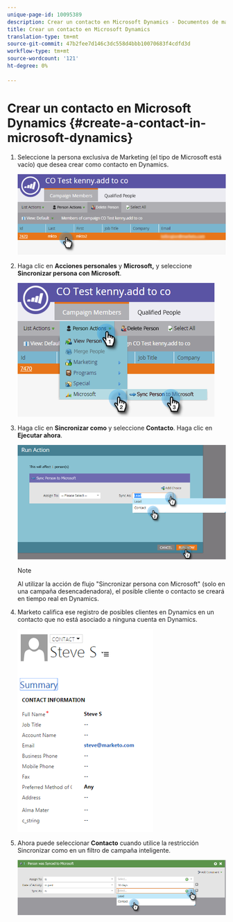 ```yaml
---
unique-page-id: 10095389
description: Crear un contacto en Microsoft Dynamics - Documentos de marketing - Documentación del producto
title: Crear un contacto en Microsoft Dynamics
translation-type: tm+mt
source-git-commit: 47b2fee7d146c3dc558d4bbb10070683f4cdfd3d
workflow-type: tm+mt
source-wordcount: '121'
ht-degree: 0%

---
```



# Crear un contacto en Microsoft Dynamics {#create-a-contact-in-microsoft-dynamics}

1. Seleccione la persona exclusiva de Marketing (el tipo de Microsoft está vacío) que desea crear como contacto en Dynamics.

   ![](assets/one.png)

1. Haga clic en **Acciones personales** y **Microsoft,** y seleccione **Sincronizar persona con Microsoft**.

   ![](assets/two.png)

1. Haga clic en **Sincronizar como** y seleccione **Contacto**. Haga clic en **Ejecutar ahora**.

   ![](assets/three.png)

   >[!NOTE]
   >
   >Al utilizar la acción de flujo &quot;Sincronizar persona con Microsoft&quot; (solo en una campaña desencadenadora), el posible cliente o contacto se creará en tiempo real en Dynamics.

1. Marketo califica ese registro de posibles clientes en Dynamics en un contacto que no está asociado a ninguna cuenta en Dynamics.

   ![](assets/image2015-10-23-9-3a43-3a33.png)

1. Ahora puede seleccionar **Contacto** cuando utilice la restricción Sincronizar como en un filtro de campaña inteligente.

   ![](assets/five.png)

